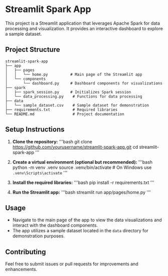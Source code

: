 # Streamlit Spark App

This project is a Streamlit application that leverages Apache Spark for data processing and visualization. It provides an interactive dashboard to explore a sample dataset.

## Project Structure

```
streamlit-spark-app
├── app
│   ├── pages
│   │   └── home.py          # Main page of the Streamlit app
│   └── components
│       └── dashboard.py     # Dashboard components for visualizations
├── spark
│   ├── spark_session.py     # Initializes Spark session
│   └── data_processing.py    # Functions for data processing
├── data
│   └── sample_dataset.csv    # Sample dataset for demonstration
├── requirements.txt          # Required libraries
└── README.md                 # Project documentation
```

## Setup Instructions

1. **Clone the repository:**
   '''bash
   git clone https://github.com/yourusername/streamlit-spark-app.git
   cd streamlit-spark-app
   '''

2. **Create a virtual environment (optional but recommended):**
   '''bash
   python -m venv .venv
   source .venv/bin/activate  # On Windows use `.venv\Scripts\activate`
   '''

3. **Install the required libraries:**
   '''bash
   pip install -r requirements.txt
   '''

4. **Run the Streamlit app:**
   '''bash
   streamlit run app/pages/home.py
   '''

## Usage

- Navigate to the main page of the app to view the data visualizations and interact with the dashboard components.
- The app utilizes a sample dataset located in the `data` directory for demonstration purposes.

## Contributing

Feel free to submit issues or pull requests for improvements and enhancements.